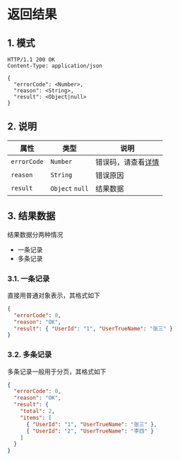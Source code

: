 # 返回结果

## 1. 模式

```text
HTTP/1.1 200 OK
Content-Type: application/json

{
  "errorCode": <Number>,
  "reason": <String>,
  "result": <Object|null>
}
```

## 2. 说明

| 属性 | 类型 | 说明 |
| - | - | - |
| `errorCode` | `Number` | 错误码，请查看[详情](./errorcode.md) |
| `reason` | `String` | 错误原因 |
| `result` | `Object` `null` | 结果数据 |

## 3. 结果数据

结果数据分两种情况

* 一条记录
* 多条记录

### 3.1. 一条记录

直接用普通对象表示，其格式如下

```json
{
  "errorCode": 0,
  "reason": "OK",
  "result": { "UserId": "1", "UserTrueName": "张三" }
}
```

### 3.2. 多条记录

多条记录一般用于分页，其格式如下

```json
{
  "errorCode": 0,
  "reason": "OK",
  "result": {
    "total": 2,
    "items": [
      { "UserId": "1", "UserTrueName": "张三" },
      { "UserId": "2", "UserTrueName": "李四" }
    ]
  }
}
```